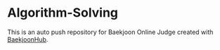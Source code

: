 # Algorithm-Solving
This is an auto push repository for Baekjoon Online Judge created with [BaekjoonHub](https://github.com/BaekjoonHub/BaekjoonHub).
